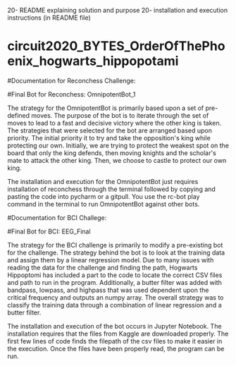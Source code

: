 20- README explaining solution and purpose
20- installation and execution instructions (in README file)

# circuit2020_BYTES_OrderOfThePhoenix_hogwarts_hippopotami

#Documentation for Reconchess Challenge:

#Final Bot for Reconchess: OmnipotentBot_1

The strategy for the OmnipotentBot is primarily based upon a set of pre-defined moves. The purpose of the bot is to iterate through the set of moves to lead to a 
fast and decisive victory where the other king is taken. The strategies that were selected for the bot are arranged based upon priority. The initial priority it to 
try and take the opposition's king while protecting our own. Initially, we are trying to protect the weakest spot on the board that only the king defends, then 
moving knights and the scholar's mate to attack the other king. Then, we choose to castle to protect our own king. 

The installation and execution for the OmnipotentBot just requires installation of reconchess through the terminal followed by copying and pasting the code into 
pycharm or a gitpull. You use the rc-bot play command in the terminal to run OmnipotentBot against other bots. 

#Documentation for BCI Challege:

#Final Bot for BCI: EEG_Final

The strategy for the BCI challenge is primarily to modify a pre-existing bot for the challenge. The strategy behind the bot is to look at the training data and 
assign them by a linear regression model. Due to many issues with reading the data for the challenge and finding the path, Hogwarts Hippoptomi has included a part 
to the code to locate the correct CSV files and path to run in the program. Additionally, a butter filter was added with bandpass, lowpass, and highpass that was
used dependent upon the critical frequency and outputs an numpy array. The overall strategy was to classify the training data through a combination of linear
regression and a butter filter. 

The installation and execution of the bot occurs in Jupyter Notebook. The installation requires that the files from Kaggle are downloaded properly. The first few 
lines of code finds the filepath of the csv files to make it easier in the execution. Once the files have been properly read, the program can be run. 
